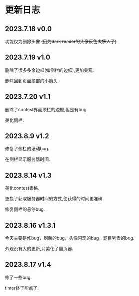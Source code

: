 # 更新日志

## 2023.7.18 v0.0

功能仅为删除头像 ~~(因为dark reader的头像反色太瘆人了)~~

## 2023.7.19 v1.0

删除了很多多余边框(如侧栏的边框),更加美观.

删除回到页面顶部的小箭头.

## 2023.7.20 v1.1

删除了contest界面顶栏的边框,但是有bug.

美化侧栏.

## 2023.8.9 v1.2

修复了侧栏的滚动bug.

在侧栏显示服务器时间.

## 2023.8.14 v1.3

美化contest表格.

更换了获取服务器时间的方式,使获得的时间更准确.

修复侧栏的悬停bug.

## 2023.8.16 v1.3.1

今天主要是修bug，刷新的bug，头像闪现的bug，题目列表的bug.

外观没有大的更新,只美化了翻页器.

## 2023.8.17 v1.4

修了一些bug.

timer终于能点了.
